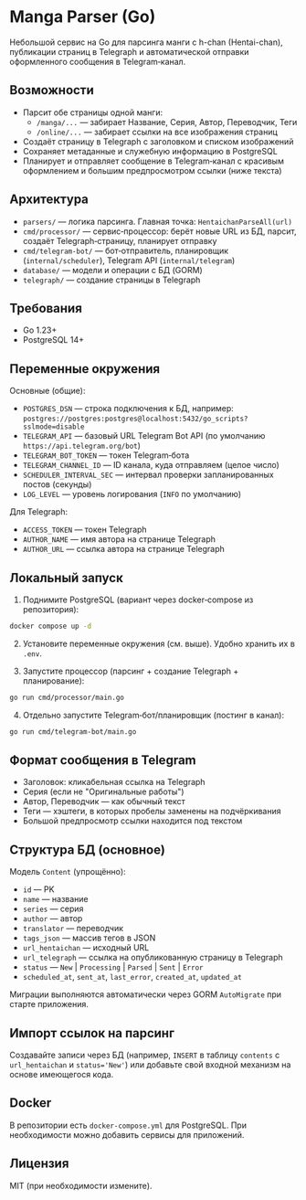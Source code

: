 # Manga Parser (Go)

Небольшой сервис на Go для парсинга манги с h-chan (Hentai-chan), публикации страниц в Telegraph и автоматической отправки оформленного сообщения в Telegram‑канал.

## Возможности

- Парсит обе страницы одной манги:
  - `/manga/...` — забирает Название, Серия, Автор, Переводчик, Теги
  - `/online/...` — забирает ссылки на все изображения страниц
- Создаёт страницу в Telegraph c заголовком и списком изображений
- Сохраняет метаданные и служебную информацию в PostgreSQL
- Планирует и отправляет сообщение в Telegram‑канал с красивым оформлением и большим предпросмотром ссылки (ниже текста)

## Архитектура

- `parsers/` — логика парсинга. Главная точка: `HentaichanParseAll(url)`
- `cmd/processor/` — сервис‑процессор: берёт новые URL из БД, парсит, создаёт Telegraph‑страницу, планирует отправку
- `cmd/telegram-bot/` — бот‑отправитель, планировщик (`internal/scheduler`), Telegram API (`internal/telegram`)
- `database/` — модели и операции с БД (GORM)
- `telegraph/` — создание страницы в Telegraph

## Требования

- Go 1.23+
- PostgreSQL 14+

## Переменные окружения

Основные (общие):

- `POSTGRES_DSN` — строка подключения к БД, например:
  `postgres://postgres:postgres@localhost:5432/go_scripts?sslmode=disable`
- `TELEGRAM_API` — базовый URL Telegram Bot API (по умолчанию `https://api.telegram.org/bot`)
- `TELEGRAM_BOT_TOKEN` — токен Telegram‑бота
- `TELEGRAM_CHANNEL_ID` — ID канала, куда отправляем (целое число)
- `SCHEDULER_INTERVAL_SEC` — интервал проверки запланированных постов (секунды)
- `LOG_LEVEL` — уровень логирования (`INFO` по умолчанию)

Для Telegraph:

- `ACCESS_TOKEN` — токен Telegraph
- `AUTHOR_NAME` — имя автора на странице Telegraph
- `AUTHOR_URL` — ссылка автора на странице Telegraph

## Локальный запуск

1) Поднимите PostgreSQL (вариант через docker‑compose из репозитория):

```bash
docker compose up -d
```

2) Установите переменные окружения (см. выше). Удобно хранить их в `.env`.

3) Запустите процессор (парсинг + создание Telegraph + планирование):

```bash
go run cmd/processor/main.go
```

4) Отдельно запустите Telegram‑бот/планировщик (постинг в канал):

```bash
go run cmd/telegram-bot/main.go
```

## Формат сообщения в Telegram

- Заголовок: кликабельная ссылка на Telegraph
- Серия (если не "Оригинальные работы")
- Автор, Переводчик — как обычный текст
- Теги — хэштеги, в которых пробелы заменены на подчёркивания
- Большой предпросмотр ссылки находится под текстом

## Структура БД (основное)

Модель `Content` (упрощённо):

- `id` — PK
- `name` — название
- `series` — серия
- `author` — автор
- `translator` — переводчик
- `tags_json` — массив тегов в JSON
- `url_hentaichan` — исходный URL
- `url_telegraph` — ссылка на опубликованную страницу в Telegraph
- `status` — `New` | `Processing` | `Parsed` | `Sent` | `Error`
- `scheduled_at`, `sent_at`, `last_error`, `created_at`, `updated_at`

Миграции выполняются автоматически через GORM `AutoMigrate` при старте приложения.

## Импорт ссылок на парсинг

Создавайте записи через БД (например, `INSERT` в таблицу `contents` с `url_hentaichan` и `status='New'`) или добавьте свой входной механизм на основе имеющегося кода.

## Docker

В репозитории есть `docker-compose.yml` для PostgreSQL. При необходимости можно добавить сервисы для приложений.

## Лицензия

MIT (при необходимости измените).


